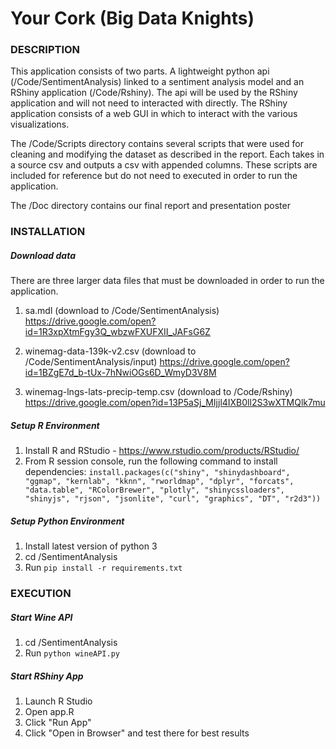 # Your Cork (Big Data Knights)

### DESCRIPTION
This application consists of two parts. A lightweight python api (/Code/SentimentAnalysis) linked to a sentiment analysis model
and an RShiny application (/Code/Rshiny). The api will be used by the RShiny application and will not need to interacted with directly.
The RShiny application consists of a web GUI in which to interact with the various visualizations.

The /Code/Scripts directory contains several scripts that were used for cleaning and modifying the dataset as described in the report. Each takes in a source csv and outputs a csv with appended columns. These scripts are included for reference but do not need to executed in order to run the application.

The /Doc directory contains our final report and presentation poster

### INSTALLATION

##### Download data
There are three larger data files that must be downloaded in order to run the application.

1. sa.mdl (download to /Code/SentimentAnalysis)
https://drive.google.com/open?id=1R3xpXtmFgy3Q_wbzwFXUFXII_JAFsG6Z

2. winemag-data-139k-v2.csv (download to /Code/SentimentAnalysis/input)
https://drive.google.com/open?id=1BZgE7d_b-tUx-7hNwiOGs6D_WmyD3V8M

3. winemag-lngs-lats-precip-temp.csv (download to /Code/Rshiny)
https://drive.google.com/open?id=13P5aSj_MIjjl4IXB0ll2S3wXTMQlk7mu

##### Setup R Environment
1. Install R and RStudio - https://www.rstudio.com/products/RStudio/
2. From R session console, run the following command to install dependencies:
    `install.packages(c("shiny", "shinydashboard", "ggmap", "kernlab", "kknn", "rworldmap", "dplyr", "forcats", "data.table", "RColorBrewer", "plotly", "shinycssloaders", "shinyjs", "rjson", "jsonlite", "curl", "graphics", "DT", "r2d3"))`

##### Setup Python Environment
1. Install latest version of python 3
2. cd /SentimentAnalysis
3. Run `pip install -r requirements.txt`

### EXECUTION
##### Start Wine API
1. cd /SentimentAnalysis
2. Run `python wineAPI.py`

##### Start RShiny App
1. Launch R Studio
2. Open app.R
3. Click "Run App"
4. Click "Open in Browser" and test there for best results
